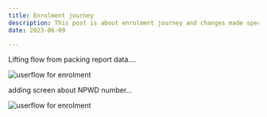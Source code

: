 ```yaml
---
title: Enrolment journey
description: This post is about enrolment journey and changes made specifically for PRN
date: 2023-06-09

---
```



Lifting flow from packing report data....


![userflow for enrolment](/userflow-enrolment.png)


adding screen about NPWD number...

![userflow for enrolment](/NPWD-number.png)
